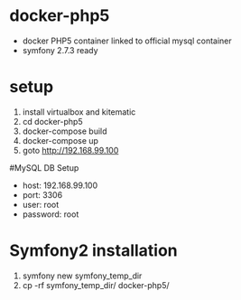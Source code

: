 # docker-php5
- docker PHP5 container linked to official mysql container
- symfony 2.7.3 ready

# setup
1. install virtualbox and kitematic
2. cd docker-php5
3. docker-compose build
4. docker-compose up
5. goto http://192.168.99.100

#MySQL DB Setup
- host: 192.168.99.100
- port: 3306
- user: root
- password: root

# Symfony2 installation
1. symfony new symfony_temp_dir
2. cp -rf symfony_temp_dir/ docker-php5/

